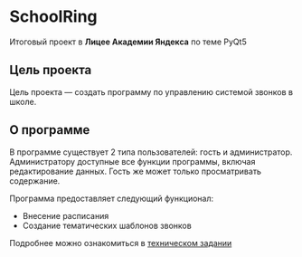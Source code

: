 # SchoolRing
Итоговый проект в **Лицее Академии Яндекса** по теме PyQt5
## Цель проекта

Цель проекта — создать программу по управлению системой звонков в школе.

## О программе

В программе существует 2 типа пользователей: гость и администратор. Администратору доступные все функции программы, включая редактирование данных. Гость же может только просматривать содержание.

Программа предоставляет следующий функционал:

- Внесение расписания
- Создание тематических шаблонов звонков

Подробнее можно ознакомиться в 
[техническом задании](technical_specification.md)

